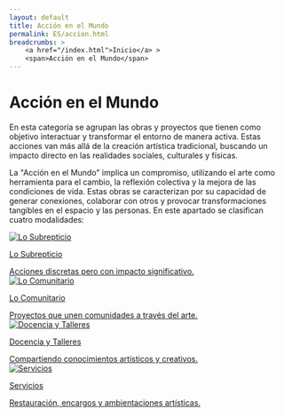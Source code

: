```yaml
---
layout: default
title: Acción en el Mundo
permalink: ES/accion.html
breadcrumbs: >
    <a href="/index.html">Inicio</a> >
    <span>Acción en el Mundo</span>
---
```


# Acción en el Mundo

En esta categoría se agrupan las obras y proyectos que tienen como objetivo interactuar y transformar el entorno de manera activa. Estas acciones van más allá de la creación artística tradicional, buscando un impacto directo en las realidades sociales, culturales y físicas.

La "Acción en el Mundo" implica un compromiso, utilizando el arte como herramienta para el cambio, la reflexión colectiva y la mejora de las condiciones de vida. Estas obras se caracterizan por su capacidad de generar conexiones, colaborar con otros y provocar transformaciones tangibles en el espacio y las personas.
En este apartado se clasifican cuatro modalidades:

<div class="button-container">
    <a href="subrepticio.html" class="fancy-button">
        <div class="button-content">
            <img src="/assets/images/subrepticio.jpg" alt="Lo Subrepticio">
            <p>Lo Subrepticio</p>
            Acciones discretas pero con impacto significativo.
        </div>
    </a>
    <a href="comunitario.html" class="fancy-button">
        <div class="button-content">
            <img src="/assets/images/comunitario.jpg" alt="Lo Comunitario">
            <p>Lo Comunitario</p>
            Proyectos que unen comunidades a través del arte.
        </div>
    </a>
    <a href="docencia.html" class="fancy-button">
        <div class="button-content">
            <img src="/assets/images/docencia.jpg" alt="Docencia y Talleres">
            <p>Docencia y Talleres</p>
            Compartiendo conocimientos artísticos y creativos.
        </div>
    </a>
    <a href="servicios.html" class="fancy-button">
        <div class="button-content">
            <img src="/assets/images/servicios.jpg" alt="Servicios">
            <p>Servicios</p>
            Restauración, encargos y ambientaciones artísticas.
        </div>
    </a>
</div>
